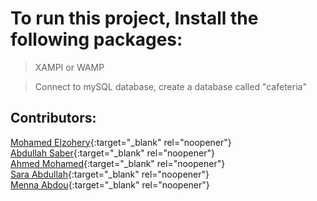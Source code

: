 # To run this project, Install the following packages:

> XAMPI or WAMP

> Connect to mySQL database, create a database called "cafeteria"

## Contributors:

[Mohamed Elzohery](https://github.com/mohamed-elzohery){:target="\_blank" rel="noopener"} <br>
[Abdullah Saber](https://github.com/abdullahSaber1){:target="\_blank" rel="noopener"} <br>
[Ahmed Mohamed](https://github.com/ahmedmohamed1990){:target="\_blank" rel="noopener"} <br>
[Sara Abdullah](https://github.com/saraabdalla238){:target="\_blank" rel="noopener"} <br>
[Menna Abdou](https://github.com/Menna-Abdou){:target="\_blank" rel="noopener"} <br>
